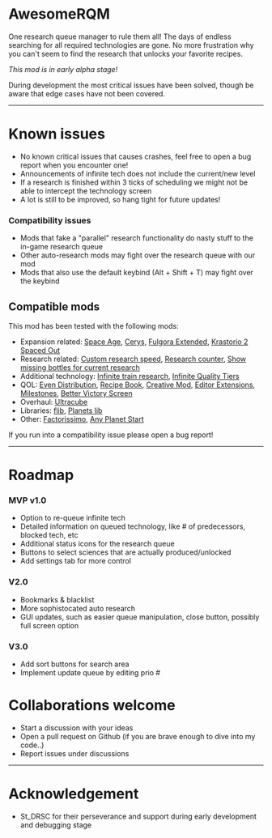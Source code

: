 # AwesomeRQM

One research queue manager to rule them all! The days of endless searching for all required technologies are gone. No more frustration why you can't seem to find the research that unlocks your favorite recipes.

_This mod is in early alpha stage!_

During development the most critical issues have been solved, though be aware that edge cases have not been covered.

---

# Known issues

-   No known critical issues that causes crashes, feel free to open a bug report when you encounter one!
-   Announcements of infinite tech does not include the current/new level
-   If a research is finished within 3 ticks of scheduling we might not be able to intercept the technology screen
-   A lot is still to be improved, so hang tight for future updates!

### Compatibility issues

-   Mods that fake a "parallel" research functionality do nasty stuff to the in-game research queue
-   Other auto-research mods may fight over the research queue with our mod
-   Mods that also use the default keybind (Alt + Shift + T) may fight over the keybind

## Compatible mods

This mod has been tested with the following mods:

-   Expansion related: [Space Age](https://factorio.com/blog/post/fff-373), [Cerys](https://mods.factorio.com/mod/Cerys-Moon-of-Fulgora), [Fulgora Extended](https://mods.factorio.com/mod/fulgora-extended), [Krastorio 2 Spaced Out](https://mods.factorio.com/mod/Krastorio2-spaced-out)
-   Research related: [Custom research speed](https://mods.factorio.com/mod/customresearchspeed), [Research counter](https://mods.factorio.com/mod/research-counter-fixed), [Show missing bottles for current research](https://mods.factorio.com/mod/show-missing-bottles-for-current-research)
-   Additional technology: [Infinite train research](https://mods.factorio.com/mod/train_tech), [Infinite Quality Tiers](https://mods.factorio.com/mod/infinite-quality-tiers)
-   QOL: [Even Distribution](https://mods.factorio.com/mod/even-distribution), [Recipe Book](https://mods.factorio.com/mod/RecipeBook), [Creative Mod](https://mods.factorio.com/mod/creative-mod), [Editor Extensions](https://mods.factorio.com/mod/EditorExtensions), [Milestones](https://mods.factorio.com/mod/Milestones), [Better Victory Screen](https://mods.factorio.com/mod/better-victory-screen)
-   Overhaul: [Ultracube](https://mods.factorio.com/mod/Ultracube)
-   Libraries: [flib](https://mods.factorio.com/mod/flib), [Planets lib](https://mods.factorio.com/mod/PlanetsLib)
-   Other: [Factorissimo](https://mods.factorio.com/mod/factorissimo-2-notnotmelon), [Any Planet Start](https://mods.factorio.com/mod/any-planet-start)

If you run into a compatibility issue please open a bug report!

---

# Roadmap

### MVP v1.0

-   Option to re-queue infinite tech
-   Detailed information on queued technology, like # of predecessors, blocked tech, etc
-   Additional status icons for the research queue
-   Buttons to select sciences that are actually produced/unlocked
-   Add settings tab for more control

### V2.0

-   Bookmarks & blacklist
-   More sophistocated auto research
-   GUI updates, such as easier queue manipulation, close button, possibly full screen option

### V3.0

-   Add sort buttons for search area
-   Implement update queue by editing prio #

# Collaborations welcome

-   Start a discussion with your ideas
-   Open a pull request on Github (if you are brave enough to dive into my code..)
-   Report issues under discussions

---

# Acknowledgement

-   St_DRSC for their perseverance and support during early development and debugging stage
